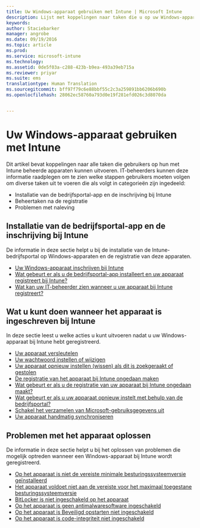 ```yaml
---
title: Uw Windows-apparaat gebruiken met Intune | Microsoft Intune
description: Lijst met koppelingen naar taken die u op uw Windows-apparaat kunt uitvoeren wanneer het apparaat bij Intune is ingeschreven
keywords: 
author: Staciebarker
manager: angrobe
ms.date: 09/19/2016
ms.topic: article
ms.prod: 
ms.service: microsoft-intune
ms.technology: 
ms.assetid: 0de5f03a-c288-423b-b9ea-493a39eb715a
ms.reviewer: priyar
ms.suite: ems
translationtype: Human Translation
ms.sourcegitcommit: bff97f79c6e88bbf55c2c3a259891bb6206b690b
ms.openlocfilehash: 28062ec58760a793d0e19f281efd026c3d8070da


---
```


# Uw Windows-apparaat gebruiken met Intune

Dit artikel bevat koppelingen naar alle taken die gebruikers op hun met Intune beheerde apparaten kunnen uitvoeren. IT-beheerders kunnen deze informatie raadplegen om te zien welke stappen gebruikers moeten volgen om diverse taken uit te voeren die als volgt in categorieën zijn ingedeeld:
- Installatie van de bedrijfsportal-app en de inschrijving bij Intune
- Beheertaken na de registratie
- Problemen met naleving

## Installatie van de bedrijfsportal-app en de inschrijving bij Intune

De informatie in deze sectie helpt u bij de installatie van de Intune-bedrijfsportal op Windows-apparaten en de registratie van deze apparaten.

- [Uw Windows-apparaat inschrijven bij Intune](enroll-your-device-in-intune-windows.md)
- [Wat gebeurt er als u de bedrijfsportal-app installeert en uw apparaat registreert bij Intune?](what-happens-if-you-install-the-company-portal-app-and-enroll-your-device-in-intune-windows.md)
- [Wat kan uw IT-beheerder zien wanneer u uw apparaat bij Intune registreert?](what-can-your-it-administrator-see-when-you-enroll-your-device-in-intune-windows.md)

## Wat u kunt doen wanneer het apparaat is ingeschreven bij Intune

In deze sectie leest u welke acties u kunt uitvoeren nadat u uw Windows-apparaat bij Intune hebt geregistreerd.

- [Uw apparaat versleutelen](encrypt-your-device-windows.md)
- [Uw wachtwoord instellen of wijzigen](set-or-change-your-password-windows.md)
- [Uw apparaat opnieuw instellen (wissen) als dit is zoekgeraakt of gestolen](reset-erase-your-lost-or-stolen-device-windows.md)
- [De registratie van het apparaat bij Intune ongedaan maken](unenroll-your-device-from-intune-windows.md)
- [Wat gebeurt er als u de registratie van uw apparaat bij Intune ongedaan maakt?](what-happens-if-you-unenroll-your-device-from-intune-windows.md)
- [Wat gebeurt er als u uw apparaat opnieuw instelt met behulp van de bedrijfsportal?](what-happens-if-you-reset-your-device-using-the-company-portal-windows.md)
- [Schakel het verzamelen van Microsoft-gebruiksgegevens uit](turn-off-microsoft-usage-data-collection-windows.md)
- [Uw apparaat handmatig synchroniseren](sync-your-device-manually-windows.md)

## Problemen met het apparaat oplossen

De informatie in deze sectie helpt u bij het oplossen van problemen die mogelijk optreden wanneer een Windows-apparaat bij Intune wordt geregistreerd.

- [Op het apparaat is niet de vereiste minimale besturingssysteemversie geïnstalleerd](device-doesnt-have-the-required-minimum-operating-system-version-windows.md)
- [Het apparaat voldoet niet aan de vereiste voor het maximaal toegestane besturingssysteemversie](device-doesnt-comply-with-maximum-operating-system-version-windows.md)
- [BitLocker is niet ingeschakeld op het apparaat](device-doesnt-have-bitlocker-enabled-windows.md)
- [Op het apparaat is geen antimalwaresoftware ingeschakeld](device-doesnt-have-antimalware-software-enabled-windows.md)
- [Op het apparaat is Beveiligd opstarten niet ingeschakeld](device-doesnt-have-secure-boot-enabled-windows.md)
- [Op het apparaat is code-integriteit niet ingeschakeld](device-doesnt-have-code-integrity-enabled-windows.md)



<!--HONumber=Sep16_HO3-->


